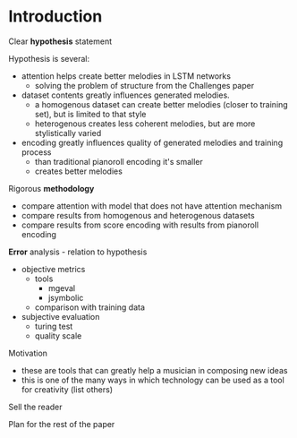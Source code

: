 # Introduction

Clear **hypothesis** statement

Hypothesis is several:

- attention helps create better melodies in LSTM networks
  - solving the problem of structure from the Challenges paper
- dataset contents greatly influences generated melodies.
  - a homogenous dataset can create better melodies (closer to training set), but is limited to that style
  - heterogenous creates less coherent melodies, but are more stylistically varied
- encoding greatly influences quality of generated melodies and training process
  - than traditional pianoroll encoding it's smaller 
  - creates better melodies

Rigorous **methodology**

- compare attention with model that does not have attention mechanism
- compare results from homogenous and heterogenous datasets
- compare results from score encoding with results from pianoroll encoding

**Error** analysis - relation to hypothesis

- objective metrics
  - tools
    - mgeval
    - jsymbolic
  - comparison with training data
- subjective evaluation
  - turing test
  - quality scale

Motivation

- these are tools that can greatly help a musician in composing new ideas
- this is one of the many ways in which technology can be used as a tool for creativity (list others)

Sell the reader

Plan for the rest of the paper

